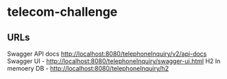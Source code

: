 # telecom-challenge

## URLs

Swagger API docs [http://localhost:8080/telephoneInquiry/v2/api-docs](http://localhost:8080/telephoneInquiry/v2/api-docs)
Swagger UI - [http://localhost:8080/telephoneInquiry/swagger-ui.html](http://localhost:8080/telephoneInquiry/swagger-ui.html)
H2 In memoery DB - [http://localhost:8080/telephoneInquiry/h2](http://localhost:8080/telephoneInquiry/h2)

